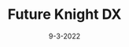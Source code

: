 ---
layout: showcase
title: "Future Knight DX"
itch: https://john0032.itch.io/future-knight-dx
github: https://github.com/john32b/futureknightdx
website: https://john0032.itch.io/future-knight-dx
date: "9-3-2022"
---
